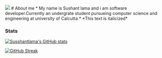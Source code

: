 
<img src="https://media.giphy.com/media/26CalmkpfFU3io3yU/giphy.gif"/>
# About me
* My name is Sushant lama and i am software developer.Currently an undergrate student pursueing computer science and engineering at university of Calcutta *
*This text is italicized*
<h3>Stats</h3>

[![Susshantlama's GitHub stats](https://github-readme-stats.vercel.app/api?username=susshantlama&show_icons=true&theme=midnight-purple)](https://github.com/Susshantlama/Susshantlama)
<br/>
<!-- [![Top Langs](https://github-readme-stats.vercel.app/api/top-langs/?username=susshantlama&theme=midnight-purple)](https://github.com/Susshantlama/Susshantlama) -->
[![GitHub Streak](https://streak-stats.demolab.com/?user=susshantlama&theme=midnight-purple)](https://github.com/Susshantlama/Susshantlama)
